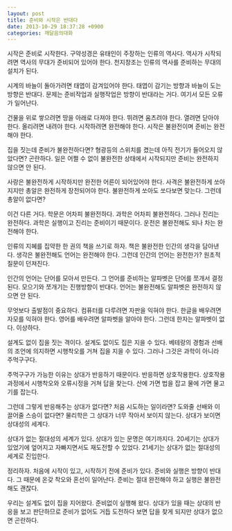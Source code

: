 ```yaml
---
layout: post
title: 준비와 시작은 반대다
date: 2013-10-29 18:37:28 +0900
categories: 깨달음의대화
---
```

  


시작은 준비로 시작한다. 구약성경은 유태인이 주장하는 인류의 역사다. 역사가 시작되려면 역사의 무대가 준비되어 있어야 한다. 천지창조는 인류의 역사를 준비하는 무대의 설치가 된다. 

  


시계의 바늘이 돌아가려면 태엽이 감겨있어야 한다. 태엽이 감기는 방향과 바늘이 도는 방향은 반대다. 문제는 준비작업과 실행작업은 방향이 반대라는 거다. 여기서 모든 오류가 일어난다.

  


건물을 위로 쌓으려면 땅을 아래로 다져야 한다. 뛰려면 움츠려야 한다. 열려면 닫아야 한다. 올리려면 내려야 한다. 시작하려면 완전해야 한다. 시작은 불완전이며 준비는 완전해야 한다. 

  


집을 짓는데 준비가 불완전하다면? 형광등의 스위치를 켰는데 아직 전기가 들어오지 않았다면? 곤란하다. 일은 어쩔 수 없이 불완전한 상태에서 시작되지만 준비는 완전하지 않으면 안 된다. 

  


사랑은 불완전하게 시작하지만 완전한 어른이 되어있어야 한다. 사격은 불완전하게 쏘아지지만 총알은 완전하게 장전되어야 한다. 불완전하게 쏘아도 쏘다보면 맞는다. 그런데 총알이 없다면?

  


이건 다른 거다. 학문은 어차피 불완전하다. 과학은 어차피 불완전하다. 그러나 진리는 완전하다. 과학은 실행이고 진리는 준비이기 때문이다. 운전은 불완전해도 되나 차는 완전해야 한다. 

  


인류의 지혜를 집약한 한 권의 책을 쓰기로 하자. 책은 불완전한 인간의 생각을 담아낸다. 생각은 불완전해도 언어는 완전해야 한다. 그런데 인간의 언어는 완전한가? 원초적 질문이 던져진다.

  


인간의 언어는 단어를 모아서 만든다. 그 언어를 준비하는 알파벳은 단어를 쪼개서 결정된다. 모으기와 쪼개기는 진행방향이 반대다. 언어는 불완전해도 알파벳은 완전하지 않으면 안 된다. 

  


무엇보다 출발점이 중요하다. 컴퓨터를 다루려면 자판을 익혀야 한다. 한글을 배우려면 자모를 익혀야 한다. 영어를 배우려면 알파벳을 알아야 한다. 그런데 한자는 알파벳이 없다. 이상하다.

  


설계도 없이 집을 짓는 격이다. 설계도 없이도 집은 지을 수 있다. 베테랑의 경험과 선배의 조언에 의지하면 시행착오를 거쳐 집을 지을 수 있다. 그러나 그것은 과학이 아니라 주먹구구다. 

  


주먹구구가 가능한 이유는 상대가 반응하기 때문이다. 반응하면 상호작용한다. 상호작용 과정에서 시행착오와 오류시정을 거쳐 답을 찾는다. 산에 가면 법을 잡고 물에 가면 물고기를 잡는다. 

  


그런데 그렇게 반응해주는 상대가 없다면? 처음 시도하는 일이라면? 도와줄 선배와 이끌어줄 스승이 없다면? 물리학은 그 상대가 너무 작아서 보이지 않는다. 상대가 보이면 상대성의 세계다. 

  


상대가 없는 절대성의 세계가 있다. 상대가 있는 문명은 여기까지다. 20세기는 상대가 있었기에 엎어지고 자빠지면서도 재도전할 수 있었다. 21세기는 상대가 없는 절대성의 세계로 진입한다. 

  


정리하자. 처음에 시작이 있고, 시작하기 전에 준비가 있다. 준비와 실행은 방향이 반대다. 그 때문에 온갖 착오와 혼선이 일어난다. 준비는 절대 완전해야 하고 실행은 불완전해도 괜찮다. 

  


우리는 설계도 없이 집을 지어왔다. 준비없이 실행해 왔다. 상대가 있을 때는 상대의 반응을 보고 판단하므로 준비가 없어도 거듭 도전하다 보면 답을 찾게 되지만 상대가 없으면 곤란하다.